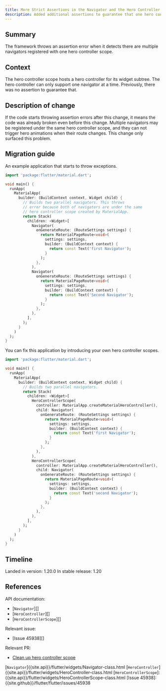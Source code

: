```yaml
---
title: More Strict Assertions in the Navigator and the Hero Controller Scope
description: Added additional assertions to guarantee that one hero controller scope can only subscribe to one navigator at a time.
---
```


## Summary

The framework throws an assertion error when it detects there are
multiple navigators registered with one hero controller scope.

## Context

The hero controller scope hosts a hero controller for its widget
subtree. The hero controller can only support one navigator at
a time. Previously, there was no assertion to guarantee that.

## Description of change

If the code starts throwing assertion errors after this change,
it means the code was already broken even before this change.
Multiple navigators may be registered under the same hero
controller scope, and they can not trigger hero animations when
their route changes. This change only surfaced this problem.


## Migration guide

An example application that starts to throw exceptions.

<!-- skip -->
```dart
import 'package:flutter/material.dart';

void main() {
  runApp(
    MaterialApp(
      builder: (BuildContext context, Widget child) {
        // Builds two parallel navigators. This throws
        // error because both of navigators are under the same
        // hero controller scope created by MaterialApp.
        return Stack(
          children: <Widget>[
            Navigator(
              onGenerateRoute: (RouteSettings settings) {
                return MaterialPageRoute<void>(
                  settings: settings,
                  builder: (BuildContext context) {
                    return const Text('first Navigator');
                  }
                );
              },
            ),
            Navigator(
              onGenerateRoute: (RouteSettings settings) {
                return MaterialPageRoute<void>(
                  settings: settings,
                  builder: (BuildContext context) {
                    return const Text('Second Navigator');
                  }
                );
              },
            ),
          ],
        );
      }
    )
  );
}
```

You can fix this application by introducing your own hero controller scopes.

<!-- skip -->
```dart
import 'package:flutter/material.dart';

void main() {
  runApp(
    MaterialApp(
      builder: (BuildContext context, Widget child) {
        // Builds two parallel navigators.
        return Stack(
          children: <Widget>[
            HeroControllerScope(
              controller: MaterialApp.createMaterialHeroController(),
              child: Navigator(
                onGenerateRoute: (RouteSettings settings) {
                  return MaterialPageRoute<void>(
                    settings: settings,
                    builder: (BuildContext context) {
                      return const Text('first Navigator');
                    }
                  );
                },
              ),
            ),
            HeroControllerScope(
              controller: MaterialApp.createMaterialHeroController(),
              child: Navigator(
                onGenerateRoute: (RouteSettings settings) {
                  return MaterialPageRoute<void>(
                    settings: settings,
                    builder: (BuildContext context) {
                      return const Text('second Navigator');
                    }
                  );
                },
              ),
            ),
          ],
        );
      }
    )
  );
}
```

## Timeline

Landed in version: 1.20.0
In stable release: 1.20

## References

API documentation:
* [`Navigator`][]
* [`HeroController`][]
* [`HeroControllerScope`][]

Relevant issue:
* [Issue 45938][]

Relevant PR:
* [Clean up hero controller scope][]

[Clean up hero controller scope]: {{site.github}}/flutter/flutter/pull/60655
[`Navigator`]{{site.api}}/flutter/widgets/Navigator-class.html
[`HeroController`]{{site.api}}/flutter/widgets/HeroController-class.html
[`HeroControllerScope`]: {{site.api}}/flutter/widgets/HeroControllerScope-class.html
[Issue 45938]: {{site.github}}/flutter/flutter/issues/45938
